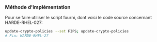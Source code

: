 ### Méthode d'implémentation
Pour se faire utiliser le script fourni, dont voici le code source concernant HARDE-RHEL-027:
```bash
update-crypto-policies --set FIPS; update-crypto-policies
# Fin: HARDE-RHEL-27
```
